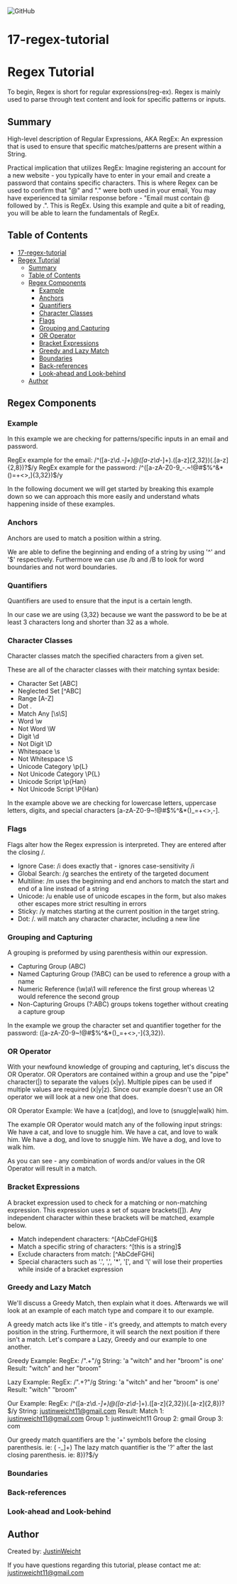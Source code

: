  ![GitHub](https://img.shields.io/github/license/JustinWeicht/17-regex-tutorial)

  # 17-regex-tutorial

# Regex Tutorial

To begin, Regex is short for regular expressions(reg-ex). Regex is mainly used to parse through text content and look for specific patterns or inputs.

## Summary
High-level description of Regular Expressions, AKA RegEx: An expression that is used to ensure that specific matches/patterns are present within a String.

Practical implication that utilizes RegEx: 
Imagine registering an account for a new website - you typically have to enter in your email and create a password that contains specific characters. This is where Regex can be used to confirm that "@" and "." were both used in your email, You may have experienced ta similar response before - "Email must contain @ followed by .". This is RegEx. Using this example and quite a bit of reading, you will be able to learn the fundamentals of RegEx. 


## Table of Contents

- [17-regex-tutorial](#17-regex-tutorial)
- [Regex Tutorial](#regex-tutorial)
  - [Summary](#summary)
  - [Table of Contents](#table-of-contents)
  - [Regex Components](#regex-components)
    - [Example](#example)
    - [Anchors](#anchors)
    - [Quantifiers](#quantifiers)
    - [Character Classes](#character-classes)
    - [Flags](#flags)
    - [Grouping and Capturing](#grouping-and-capturing)
    - [OR Operator](#or-operator)
    - [Bracket Expressions](#bracket-expressions)
    - [Greedy and Lazy Match](#greedy-and-lazy-match)
    - [Boundaries](#boundaries)
    - [Back-references](#back-references)
    - [Look-ahead and Look-behind](#look-ahead-and-look-behind)
  - [Author](#author)

## Regex Components

### Example
In this example we are checking for patterns/specific inputs in an email and password. 

RegEx example for the email: /^([a-z\d\._-]+)@([a-z\d_-]+)\.([a-z]{2,32})(\.[a-z]{2,8})?$/y
RegEx example for the password: /^([a-zA-Z0-9_-.~!@#$%^&*()=+<>,]{3,32})$/y

In the following document we will get started by breaking this example down so we can approach this more easily and understand whats happening inside of these examples.

### Anchors
Anchors are used to match a position within a string.

We are able to define the beginning and ending of a string by using '^' and '$' respectively. Furthermore we can use /b and /B to look for word boundaries and not word boundaries.

### Quantifiers
Quantifiers are used to ensure that the input is a certain length.

In our case we are using {3,32} because we want the password to be be at least 3 characters long and shorter than 32 as a whole.

### Character Classes
Character classes match the specified characters from a given set.

These are all of the character classes with their matching syntax beside:
 - Character Set [ABC]
 - Neglected Set [^ABC]
 - Range [A-Z]
 - Dot .
 - Match Any [\s\S]
 - Word \w
 - Not Word \W
 - Digit \d
 - Not Digit \D
 - Whitespace \s
 - Not Whitespace \S
 - Unicode Category \p{L}
 - Not Unicode Category \P{L}
 - Unicode Script \p{Han}
 - Not Unicode Script \P{Han}

In the example above we are checking for lowercase letters, uppercase letters, digits, and special characters [a-zA-Z0-9~!@#$%^&*()_=+<>,-].

### Flags
Flags alter how the Regex expression is interpreted. They are entered after the closing /.

 - Ignore Case: /i does exactly that - ignores case-sensitivity /i
 - Global Search: /g searches the entirety of the targeted document
 - Multiline: /m uses the beginning and end anchors to match the start and end of a line instead of a string
 - Unicode: /u enable use of unicode escapes in the form, but also makes other escapes more strict resulting in errors
 - Sticky: /y matches starting at the current position in the target string.
 - Dot: /. will match any character character, including a new line

### Grouping and Capturing
A grouping is preformed by using parenthesis within our expression.

 - Capturing Group (ABC)
 - Named Capturing Group (?<name>ABC) can be used to reference a group with a name
 - Numeric Reference (\w)a\1 will reference the first group whereas \2 would reference the second group
 - Non-Capturing Groups (?:ABC) groups tokens together without creating a capture group

In the example we group the character set and quantifier together for the password: ([a-zA-Z0-9~!@#$%^&*()_=+<>,-]{3,32}).

### OR Operator
With your newfound knowledge of grouping and capturing, let's discuss the OR Operator. OR Operators are contained within a group and use the "pipe" character(|) to separate the values (x|y). Multiple pipes can be used if multiple values are required (x|y|z). Since our example doesn't use an OR operator we will look at a new one that does.

OR Operator Example:
We have a (cat|dog), and love to (snuggle|walk) him.

The example OR Operator would match any of the following input strings:
We have a cat, and love to snuggle him.
We have a cat, and love to walk him.
We have a dog, and love to snuggle him.
We have a dog, and love to walk him.

As you can see - any combination of words and/or values in the OR Operator will result in a match.

### Bracket Expressions
A bracket expression used to check for a matching or non-matching expression. This expression uses a set of square brackets([]). Any independent character within these brackets will be matched, example below.

- Match independent characters: ^[AbCdeFGHi]$
- Match a specific string of characters: ^[this is a string]$
- Exclude characters from match: [^AbCdeFGHi]
- Special characters such as '.', ',', '*', '[', and '\\' will lose their properties while inside of a bracket expression

### Greedy and Lazy Match
We'll discuss a Greedy Match, then explain what it does. Afterwards we will look at an example of each match type and compare it to our example. 

A greedy match acts like it's title - it's greedy, and attempts to match every position in the string. Furthermore, it will search the next position if there isn't a match. Let's compare a Lazy, Greedy and our example to one another.

Greedy Example:
RegEx: /".+"/g
String: 'a "witch" and her "broom" is one'
Result: "witch" and her "broom"

Lazy Example:
RegEx: /".+?"/g
String: 'a "witch" and her "broom" is one'
Result: "witch" "broom"

Our Example:
RegEx: /^([a-z\d\._-]+)@([a-z\d_-]+)\.([a-z]{2,32})(\.[a-z]{2,8})?$/y
String: justinweicht11@gmail.com
Result:   Match 1: justinweicht11@gmail.com
          Group 1: justinweicht11
          Group 2: gmail
          Group 3: com

Our greedy match quantifiers are the '+' symbols before the closing parenthesis. ie: ( -_]+)
The lazy match quantifier is the '?' after the last closing parenthesis. ie: 8})?$/y

### Boundaries

### Back-references

### Look-ahead and Look-behind

## Author
Created by: [JustinWeicht](https://github.com/JustinWeicht)
  
If you have questions regarding this tutorial, please contact me at: [justinweicht11@gmail.com](justinweicht11@gmail.com)
